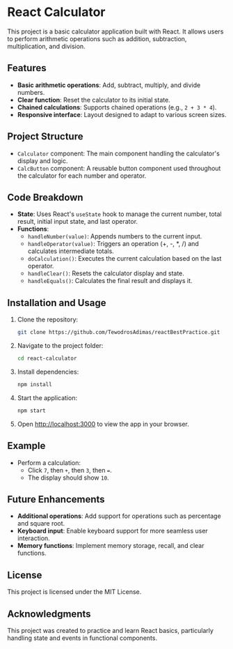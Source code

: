 # React Calculator

This project is a basic calculator application built with React. It allows users to perform arithmetic operations such as addition, subtraction, multiplication, and division.

## Features

- **Basic arithmetic operations**: Add, subtract, multiply, and divide numbers.
- **Clear function**: Reset the calculator to its initial state.
- **Chained calculations**: Supports chained operations (e.g., `2 + 3 * 4`).
- **Responsive interface**: Layout designed to adapt to various screen sizes.

## Project Structure

- `Calculator` component: The main component handling the calculator's display and logic.
- `CalcButton` component: A reusable button component used throughout the calculator for each number and operator.

## Code Breakdown

- **State**: Uses React's `useState` hook to manage the current number, total result, initial input state, and last operator.
- **Functions**:
  - `handleNumber(value)`: Appends numbers to the current input.
  - `handleOperator(value)`: Triggers an operation (+, -, *, /) and calculates intermediate totals.
  - `doCalculation()`: Executes the current calculation based on the last operator.
  - `handleClear()`: Resets the calculator display and state.
  - `handleEquals()`: Calculates the final result and displays it.

## Installation and Usage

1. Clone the repository:
   ```bash
   git clone https://github.com/TewodrosAdimas/reactBestPractice.git
   ```
2. Navigate to the project folder:
   ```bash
   cd react-calculator
   ```
3. Install dependencies:
   ```bash
   npm install
   ```
4. Start the application:
   ```bash
   npm start
   ```
5. Open [http://localhost:3000](http://localhost:3000) to view the app in your browser.

## Example

- Perform a calculation:
  - Click `7`, then `+`, then `3`, then `=`.
  - The display should show `10`.

## Future Enhancements

- **Additional operations**: Add support for operations such as percentage and square root.
- **Keyboard input**: Enable keyboard support for more seamless user interaction.
- **Memory functions**: Implement memory storage, recall, and clear functions.

## License

This project is licensed under the MIT License.

## Acknowledgments

This project was created to practice and learn React basics, particularly handling state and events in functional components.

